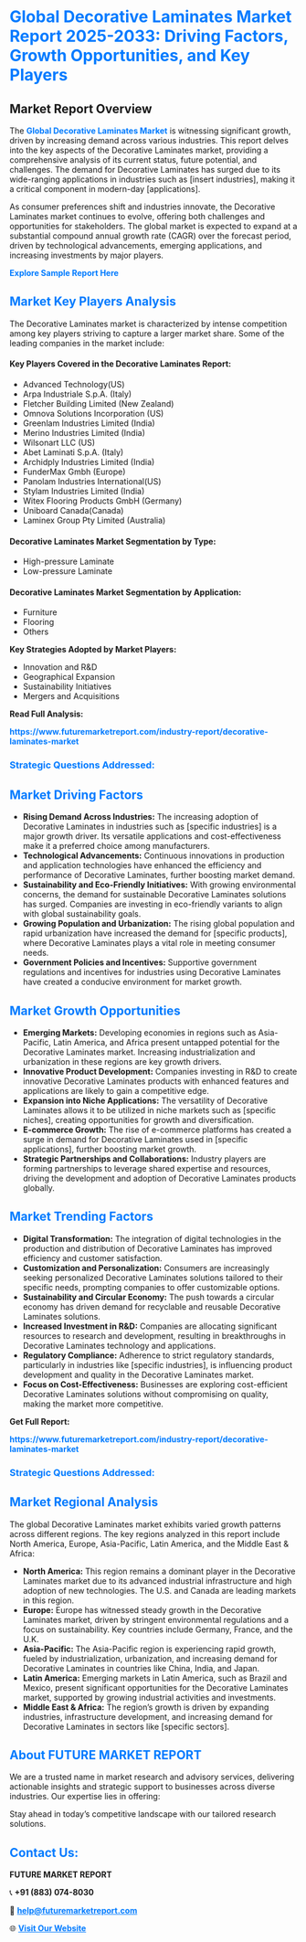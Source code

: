 <h1 style="color: #007BFF;">Global Decorative Laminates Market Report 2025-2033: Driving Factors, Growth Opportunities, and Key Players</h1>

<section id="overview">
<h2>Market Report Overview</h2>
<p>The <a href="https://www.futuremarketreport.com/industry-report/decorative-laminates-market" style="color: #007BFF; text-decoration: none;"><strong>Global Decorative Laminates Market</strong></a> is witnessing significant growth, driven by increasing demand across various industries. This report delves into the key aspects of the Decorative Laminates market, providing a comprehensive analysis of its current status, future potential, and challenges. The demand for Decorative Laminates has surged due to its wide-ranging applications in industries such as [insert industries], making it a critical component in modern-day [applications].</p>
<p>As consumer preferences shift and industries innovate, the Decorative Laminates market continues to evolve, offering both challenges and opportunities for stakeholders. The global market is expected to expand at a substantial compound annual growth rate (CAGR) over the forecast period, driven by technological advancements, emerging applications, and increasing investments by major players.</p>
</section>

<section id="overview">
<p><a href="https://www.futuremarketreport.com/request-sample/reportId=62700" style="color: #007BFF; text-decoration: none;"><strong>Explore Sample Report Here</strong></a></p>
</section>

<section id="key-players">
<h2 style="color: #007BFF;">Market Key Players Analysis</h2>
<p>The Decorative Laminates market is characterized by intense competition among key players striving to capture a larger market share. Some of the leading companies in the market include:</p>
<h4>Key Players Covered in the Decorative Laminates Report:</h4>
<ul><li>Advanced Technology(US)</li><li>Arpa Industriale S.p.A. (Italy)</li><li>Fletcher Building Limited (New Zealand)</li><li>Omnova Solutions Incorporation (US)</li><li>Greenlam Industries Limited (India)</li><li>Merino Industries Limited (India)</li><li>Wilsonart LLC (US)</li><li>Abet Laminati S.p.A. (Italy)</li><li>Archidply Industries Limited (India)</li><li>FunderMax Gmbh (Europe)</li><li>Panolam Industries International(US)</li><li>Stylam Industries Limited (India)</li><li>Witex Flooring Products GmbH (Germany)</li><li>Uniboard Canada(Canada)</li><li>Laminex Group Pty Limited (Australia)</li></ul>
<h4>Decorative Laminates Market Segmentation by Type:</h4>
<ul><li>High-pressure Laminate</li><li>Low-pressure Laminate</li></ul>

<h4>Decorative Laminates Market Segmentation by Application:</h4>
<ul><li>Furniture</li><li>Flooring</li><li>Others</li></ul>
<p><strong>Key Strategies Adopted by Market Players:</strong></p>
<ul>
<li>Innovation and R&D</li>
<li>Geographical Expansion</li>
<li>Sustainability Initiatives</li>
<li>Mergers and Acquisitions</li>
</ul>
</section>

<section>
<p><strong>Read Full Analysis: </strong></p><a href="https://www.futuremarketreport.com/industry-report/decorative-laminates-market" style="color: #007BFF; text-decoration: none;"><strong>https://www.futuremarketreport.com/industry-report/decorative-laminates-market</strong></a>
<h3 style="color: #007BFF;">Strategic Questions Addressed:</h3>
</section>

<section id="driving-factors">
<h2 style="color: #007BFF;">Market Driving Factors</h2>
<ul>
<li><strong>Rising Demand Across Industries:</strong> The increasing adoption of Decorative Laminates in industries such as [specific industries] is a major growth driver. Its versatile applications and cost-effectiveness make it a preferred choice among manufacturers.</li>
<li><strong>Technological Advancements:</strong> Continuous innovations in production and application technologies have enhanced the efficiency and performance of Decorative Laminates, further boosting market demand.</li>
<li><strong>Sustainability and Eco-Friendly Initiatives:</strong> With growing environmental concerns, the demand for sustainable Decorative Laminates solutions has surged. Companies are investing in eco-friendly variants to align with global sustainability goals.</li>
<li><strong>Growing Population and Urbanization:</strong> The rising global population and rapid urbanization have increased the demand for [specific products], where Decorative Laminates plays a vital role in meeting consumer needs.</li>
<li><strong>Government Policies and Incentives:</strong> Supportive government regulations and incentives for industries using Decorative Laminates have created a conducive environment for market growth.</li>
</ul>
</section>

<section id="growth-opportunities">
<h2 style="color: #007BFF;">Market Growth Opportunities</h2>
<ul>
<li><strong>Emerging Markets:</strong> Developing economies in regions such as Asia-Pacific, Latin America, and Africa present untapped potential for the Decorative Laminates market. Increasing industrialization and urbanization in these regions are key growth drivers.</li>
<li><strong>Innovative Product Development:</strong> Companies investing in R&D to create innovative Decorative Laminates products with enhanced features and applications are likely to gain a competitive edge.</li>
<li><strong>Expansion into Niche Applications:</strong> The versatility of Decorative Laminates allows it to be utilized in niche markets such as [specific niches], creating opportunities for growth and diversification.</li>
<li><strong>E-commerce Growth:</strong> The rise of e-commerce platforms has created a surge in demand for Decorative Laminates used in [specific applications], further boosting market growth.</li>
<li><strong>Strategic Partnerships and Collaborations:</strong> Industry players are forming partnerships to leverage shared expertise and resources, driving the development and adoption of Decorative Laminates products globally.</li>
</ul>
</section>

<section id="trending-factors">
<h2 style="color: #007BFF;">Market Trending Factors</h2>
<ul>
<li><strong>Digital Transformation:</strong> The integration of digital technologies in the production and distribution of Decorative Laminates has improved efficiency and customer satisfaction.</li>
<li><strong>Customization and Personalization:</strong> Consumers are increasingly seeking personalized Decorative Laminates solutions tailored to their specific needs, prompting companies to offer customizable options.</li>
<li><strong>Sustainability and Circular Economy:</strong> The push towards a circular economy has driven demand for recyclable and reusable Decorative Laminates solutions.</li>
<li><strong>Increased Investment in R&D:</strong> Companies are allocating significant resources to research and development, resulting in breakthroughs in Decorative Laminates technology and applications.</li>
<li><strong>Regulatory Compliance:</strong> Adherence to strict regulatory standards, particularly in industries like [specific industries], is influencing product development and quality in the Decorative Laminates market.</li>
<li><strong>Focus on Cost-Effectiveness:</strong> Businesses are exploring cost-efficient Decorative Laminates solutions without compromising on quality, making the market more competitive.</li>
</ul>
</section>

<section>
<p><strong>Get Full Report: </strong></p><a href="https://www.futuremarketreport.com/industry-report/decorative-laminates-market" style="color: #007BFF; text-decoration: none;"><strong>https://www.futuremarketreport.com/industry-report/decorative-laminates-market</strong></a>
<h3 style="color: #007BFF;">Strategic Questions Addressed:</h3>
</section>


<section id="regional-analysis">
<h2 style="color: #007BFF;">Market Regional Analysis</h2>
<p>The global Decorative Laminates market exhibits varied growth patterns across different regions. The key regions analyzed in this report include North America, Europe, Asia-Pacific, Latin America, and the Middle East & Africa:</p>
<ul>
<li><strong>North America:</strong> This region remains a dominant player in the Decorative Laminates market due to its advanced industrial infrastructure and high adoption of new technologies. The U.S. and Canada are leading markets in this region.</li>
<li><strong>Europe:</strong> Europe has witnessed steady growth in the Decorative Laminates market, driven by stringent environmental regulations and a focus on sustainability. Key countries include Germany, France, and the U.K.</li>
<li><strong>Asia-Pacific:</strong> The Asia-Pacific region is experiencing rapid growth, fueled by industrialization, urbanization, and increasing demand for Decorative Laminates in countries like China, India, and Japan.</li>
<li><strong>Latin America:</strong> Emerging markets in Latin America, such as Brazil and Mexico, present significant opportunities for the Decorative Laminates market, supported by growing industrial activities and investments.</li>
<li><strong>Middle East & Africa:</strong> The region’s growth is driven by expanding industries, infrastructure development, and increasing demand for Decorative Laminates in sectors like [specific sectors].</li>
</ul>
</section>

<footer>
<h2 style="color: #007BFF;">About FUTURE MARKET REPORT</h2>
<p>We are a trusted name in market research and advisory services, delivering actionable insights and strategic support to businesses across diverse industries. Our expertise lies in offering:</p>

<p>Stay ahead in today’s competitive landscape with our tailored research solutions.</p>

<h2 style="color: #007BFF;">Contact Us:</h2>
<p><strong>FUTURE MARKET REPORT</strong></p>
<p>📞 <strong>+91 (883) 074-8030</strong></p>
<p>📧 <strong><a href="mailto:help@futuremarketreport.com" style="color: #007BFF;">help@futuremarketreport.com</a></strong></p>
<p>🌐 <strong><a href="https://www.futuremarketreport.com/" style="color: #007BFF;">Visit Our Website</a></strong></p>
</footer>